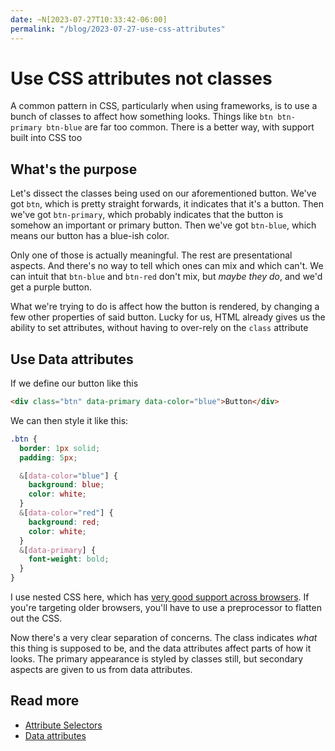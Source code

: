 ```yaml
---
date: ~N[2023-07-27T10:33:42-06:00]
permalink: "/blog/2023-07-27-use-css-attributes"
---
```


# Use CSS attributes not classes

A common pattern in CSS, particularly when using frameworks, is to use a bunch of classes to affect how something looks. Things like `btn btn-primary btn-blue` are far too common. There is a better way, with support built into CSS too

## What's the purpose

Let's dissect the classes being used on our aforementioned button. We've got `btn`, which is pretty straight forwards, it indicates that it's a button. Then we've got `btn-primary`, which probably indicates that the button is somehow an important or primary button. Then we've got `btn-blue`, which means our button has a blue-ish color.

Only one of those is actually meaningful. The rest are presentational aspects. And there's no way to tell which ones can mix and which can't. We can intuit that `btn-blue` and `btn-red` don't mix, but _maybe they do_, and we'd get a purple button.

What we're trying to do is affect how the button is rendered, by changing a few other properties of said button. Lucky for us, HTML already gives us the ability to set attributes, without having to over-rely on the `class` attribute

## Use Data attributes

If we define our button like this

```html
<div class="btn" data-primary data-color="blue">Button</div>
```

We can then style it like this:

```css
.btn {
  border: 1px solid;
  padding: 5px;

  &[data-color="blue"] {
    background: blue;
    color: white;
  }
  &[data-color="red"] {
    background: red;
    color: white;
  }
  &[data-primary] {
    font-weight: bold;
  }
}
```

<md-note color=green>

I use nested CSS here, which has [very good support across browsers](https://caniuse.com/css-nesting). If you're targeting older browsers, you'll have to use a preprocessor to flatten out the CSS.

</md-note>

Now there's a very clear separation of concerns. The class indicates _what_ this thing is supposed to be, and the data attributes affect parts of how it looks. The primary appearance is styled by classes still, but secondary aspects are given to us from data attributes.

## Read more

+ [Attribute Selectors](http://developer.mozilla.org/en-US/docs/Web/CSS/Attribute_selectors)
+ [Data attributes](http://developer.mozilla.org/en-US/docs/Web/HTML/Global_attributes/data-*)
